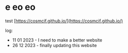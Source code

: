 # e eo eo
test
[https://cosmcif.github.io/](https://cosmcif.github.io/)

log:

- 11 01 2023 - I need to make a better website
- 26 12 2023 - finally updating this website
